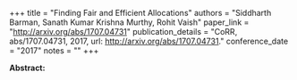 +++
title = "Finding Fair and Efficient Allocations"
authors = "Siddharth Barman, Sanath Kumar Krishna Murthy, Rohit Vaish"
paper_link = "http://arxiv.org/abs/1707.04731"
publication_details = "CoRR, abs/1707.04731, 2017, url: <a href='http://arxiv.org/abs/1707.04731' target='_blank'>http://arxiv.org/abs/1707.04731</a>."
conference_date = "2017"
notes = ""
+++

<b>Abstract:</b>
